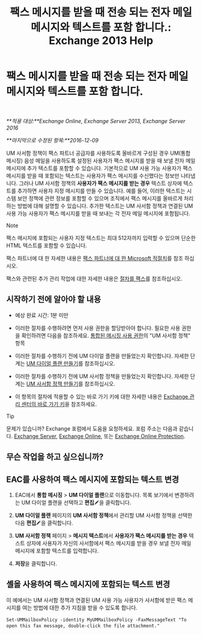﻿---
title: '팩스 메시지를 받을 때 전송 되는 전자 메일 메시지와 텍스트를 포함 합니다.: Exchange 2013 Help'
TOCTitle: 팩스 메시지를 받을 때 전송 되는 전자 메일 메시지와 텍스트를 포함 합니다.
ms:assetid: 48244e58-b7d6-4f0e-bbae-d22bf0fc11ff
ms:mtpsurl: https://technet.microsoft.com/ko-kr/library/Bb201684(v=EXCHG.150)
ms:contentKeyID: 51407685
ms.date: 05/22/2018
mtps_version: v=EXCHG.150
ms.translationtype: MT
---

# 팩스 메시지를 받을 때 전송 되는 전자 메일 메시지와 텍스트를 포함 합니다.

 

_**적용 대상:**Exchange Online, Exchange Server 2013, Exchange Server 2016_

_**마지막으로 수정된 항목:**2016-12-09_

UM 사서함 정책이 팩스 파트너 공급자를 사용하도록 올바르게 구성된 경우 UM(통합 메시징) 음성 메일을 사용하도록 설정된 사용자가 팩스 메시지를 받을 때 보낼 전자 메일 메시지에 추가 텍스트를 포함할 수 있습니다. 기본적으로 UM 사용 가능 사용자가 팩스 메시지를 받을 때 포함되는 텍스트는 사용자가 팩스 메시지를 수신했다는 정보만 나타냅니다. 그러나 UM 사서함 정책의 **사용자가 팩스 메시지를 받는 경우** 텍스트 상자에 텍스트를 추가하면 사용자 지정 메시지를 만들 수 있습니다. 예를 들어, 이러한 텍스트는 시스템 보안 정책에 관련 정보를 포함할 수 있으며 조직에서 팩스 메시지를 올바르게 처리하는 방법에 대해 설명할 수 있습니다. 추가한 텍스트는 UM 사서함 정책과 연결된 UM 사용 가능 사용자가 팩스 메시지를 받을 때 보내는 각 전자 메일 메시지에 포함됩니다.


> [!NOTE]
> 팩스 메시지에 포함되는 사용자 지정 텍스트는 최대 512자까지 입력할 수 있으며 단순한 HTML 텍스트를 포함할 수 있습니다.



팩스 파트너에 대 한 자세한 내용은 [팩스 파트너에 대 한 Microsoft 적절치](https://go.microsoft.com/fwlink/?linkid=190238)를 참조 하십시오.

팩스와 관련된 추가 관리 작업에 대한 자세한 내용은 [절차를 팩스](faxing-procedures-exchange-2013-help.md)를 참조하십시오.

## 시작하기 전에 알아야 할 내용

  - 예상 완료 시간: 1분 미만

  - 이러한 절차를 수행하려면 먼저 사용 권한을 할당받아야 합니다. 필요한 사용 권한을 확인하려면 다음을 참조하세요. [통합된 메시징 사용 권한](unified-messaging-permissions-exchange-2013-help.md)의 "UM 사서함 정책" 항목

  - 이러한 절차를 수행하기 전에 UM 다이얼 플랜을 만들었는지 확인합니다. 자세한 단계는 [UM 다이얼 플랜 만들기](create-a-um-dial-plan-exchange-2013-help.md)를 참조하십시오.

  - 이러한 절차를 수행하기 전에 UM 사서함 정책을 만들었는지 확인합니다. 자세한 단계는 [UM 사서함 정책 만들기](create-a-um-mailbox-policy-exchange-2013-help.md)를 참조하십시오.

  - 이 항목의 절차에 적용할 수 있는 바로 가기 키에 대한 자세한 내용은 [Exchange 관리 센터의 바로 가기 키](keyboard-shortcuts-in-the-exchange-admin-center-exchange-online-protection-help.md)을 참조하세요.


> [!TIP]
> 문제가 있습니까? Exchange 포럼에서 도움을 요청하세요. 포럼 주소는 다음과 같습니다. <A href="https://go.microsoft.com/fwlink/p/?linkid=60612">Exchange Server</A>, <A href="https://go.microsoft.com/fwlink/p/?linkid=267542">Exchange Online</A>, 또는 <A href="https://go.microsoft.com/fwlink/p/?linkid=285351">Exchange Online Protection</A>.



## 무슨 작업을 하고 싶으십니까?

## EAC를 사용하여 팩스 메시지에 포함되는 텍스트 변경

1.  EAC에서 **통합 메시징** \> **UM 다이얼 플랜**으로 이동합니다. 목록 보기에서 변경하려는 UM 다이얼 플랜을 선택하고 **편집**![편집 아이콘](images/JJ218640.6f53ccb2-1f13-4c02-bea0-30690e6ea71d(EXCHG.150).gif "편집 아이콘")을 클릭합니다.

2.  **UM 다이얼 플랜** 페이지의 **UM 사서함 정책**에서 관리할 UM 사서함 정책을 선택한 다음 **편집**![편집 아이콘](images/JJ218640.6f53ccb2-1f13-4c02-bea0-30690e6ea71d(EXCHG.150).gif "편집 아이콘")을 클릭합니다.

3.  **UM 사서함 정책** 페이지 \> **메시지 텍스트**에서 **사용자가 팩스 메시지를 받는 경우** 텍스트 상자에 사용자가 자신의 사서함에서 팩스 메시지를 받을 경우 보낼 전자 메일 메시지에 포함할 텍스트를 입력합니다.

4.  **저장**을 클릭합니다.

## 셸을 사용하여 팩스 메시지에 포함되는 텍스트 변경

이 예에서는 UM 사서함 정책과 연결된 UM 사용 가능 사용자가 사서함에 받은 팩스 메시지를 여는 방법에 대한 추가 지침을 받을 수 있도록 합니다.

    Set-UMMailboxPolicy -identity MyUMMailboxPolicy -FaxMessageText "To open this fax message, double-click the file attachment."

